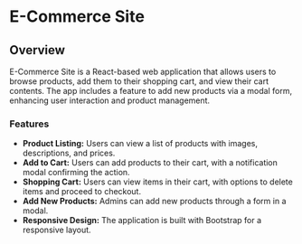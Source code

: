 # E-Commerce Site

## Overview

E-Commerce Site is a React-based web application that allows users to browse products, add them to their shopping cart, and view their cart contents. The app includes a feature to add new products via a modal form, enhancing user interaction and product management.

### Features

- **Product Listing:** Users can view a list of products with images, descriptions, and prices.
- **Add to Cart:** Users can add products to their cart, with a notification modal confirming the action.
- **Shopping Cart:** Users can view items in their cart, with options to delete items and proceed to checkout.
- **Add New Products:** Admins can add new products through a form in a modal.
- **Responsive Design:** The application is built with Bootstrap for a responsive layout.
